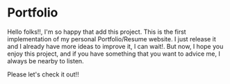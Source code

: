# Portfolio

Hello folks!!, 
I'm so happy that add this project. This is the first implementation of my personal Portfolio/Resume website. 
I just release it and I already have more ideas to improve it, I can wait!. But now, I hope you enjoy this project, and if you have
something that you want to advice me, I always be nearby to listen.

Please let's check it out!!
